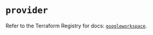 # `provider`

Refer to the Terraform Registry for docs: [`googleworkspace`](https://registry.terraform.io/providers/samuzad/googleworkspace/0.11.0/docs).
